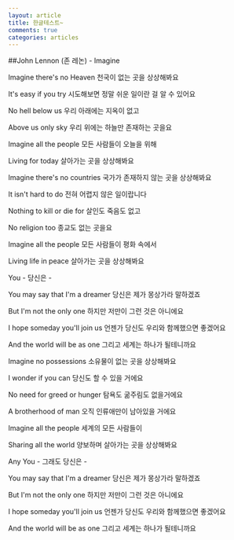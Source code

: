 ```yaml
---
layout: article
title: 한글테스트~
comments: true
categories: articles
---
```


##John Lennon (존 레논) - Imagine

Imagine there's no Heaven
천국이 없는 곳을 상상해봐요

It's easy if you try
시도해보면 정말 쉬운 일이란 걸 알 수 있어요

No hell below us
우리 아래에는 지옥이 없고

Above us only sky
우리 위에는 하늘만 존재하는 곳을요

Imagine all the people
모든 사람들이 오늘을 위해

Living for today
살아가는 곳을 상상해봐요

Imagine there's no countries
국가가 존재하지 않는 곳을 상상해봐요

It isn't hard to do
전혀 어렵지 않은 일이랍니다

Nothing to kill or die for
살인도 죽음도 없고

No religion too
종교도 없는 곳을요

Imagine all the people
모든 사람들이 평화 속에서

Living life in peace
살아가는 곳을 상상해봐요

You -
당신은 -

You may say that I'm a dreamer
당신은 제가 몽상가라 말하겠죠

But I'm not the only one
하지만 저만이 그런 것은 아니에요

I hope someday you'll join us
언젠가 당신도 우리와 함께했으면 좋겠어요

And the world will be as one
그리고 세계는 하나가 될테니까요

Imagine no possessions
소유물이 없는 곳을 상상해봐요

I wonder if you can
당신도 할 수 있을 거에요

No need for greed or hunger
탐욕도 굶주림도 없을거에요

A brotherhood of man
오직 인류애만이 남아있을 거에요

Imagine all the people
세계의 모든 사람들이 

Sharing all the world
양보하며 살아가는 곳을 상상해봐요

Any You -
그래도 당신은 -


You may say that I'm a dreamer
당신은 제가 몽상가라 말하겠죠

But I'm not the only one
하지만 저만이 그런 것은 아니에요

I hope someday you'll join us
언젠가 당신도 우리와 함께했으면 좋겠어요

And the world will be as one
그리고 세계는 하나가 될테니까요
